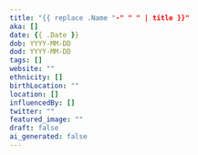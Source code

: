 ```yaml
---
title: "{{ replace .Name "-" " " | title }}"
aka: []
date: {{ .Date }}
dob: YYYY-MM-DD
dod: YYYY-MM-DD
tags: []
website: ""
ethnicity: []
birthLocation: ""
location: []
influencedBy: []
twitter: ""
featured_image: ""
draft: false
ai_generated: false
---
```

